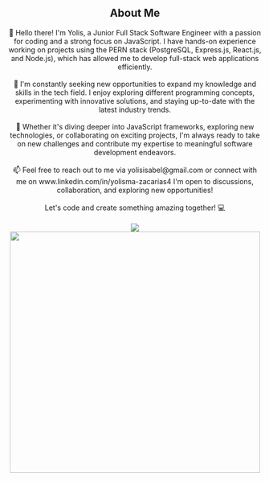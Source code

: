 ## <div align="center">About Me<div>
<div align="center">
👋 Hello there! I'm Yolis, a Junior Full Stack Software Engineer with a passion for coding and a strong focus on JavaScript. I have hands-on experience working on projects using the PERN stack (PostgreSQL, Express.js, React.js, and Node.js), which has allowed me to develop full-stack web applications efficiently.
</div>
  </br>
  <div align="center">
🚀 I'm constantly seeking new opportunities to expand my knowledge and skills in the tech field. I enjoy exploring different programming concepts, experimenting with innovative solutions, and staying up-to-date with the latest industry trends.
  </div>
  </br>
<div align="center">
🌱 Whether it's diving deeper into JavaScript frameworks, exploring new technologies, or collaborating on exciting projects, I'm always ready to take on new challenges and contribute my expertise to meaningful software development endeavors.
  </div>
  </br>
<div align='center'>
📫 Feel free to reach out to me via yolisisabel@gmail.com or connect with me on www.linkedin.com/in/yolisma-zacarias4
I'm open to discussions, collaboration, and exploring new opportunities!
</div>
</br>
<div align='center'>
Let's code and create something amazing together! 💻
  </div>
  </br>
 <div align='center'>
  <img src="https://media.tenor.com/qsbLvtvzEjQAAAAC/pusheen-computer.gif" />
   </br>
   <img src="https://i.pinimg.com/originals/21/bc/9c/21bc9ca81a0ad4752168dfc15c6c1a1d.jpg" width="498px" height="480px"/>
  </div>
<!---
Yolisss/Yolisss is a ✨ special ✨ repository because its `README.md` (this file) appears on your GitHub profile.
You can click the Preview link to take a look at your changes.
--->
